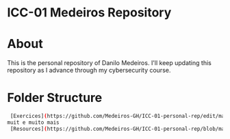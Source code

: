 # ICC-01 Medeiros Repository
# About
This is the personal repository of Danilo Medeiros.
I'll keep updating this repository as I advance through my
cybersecurity course.

# Folder Structure
```bash
 [Exercices](https://github.com/Medeiros-GH/ICC-01-personal-rep/edit/main/Exercises)/ # All the scripts, bash, powershell, python
muit e muito mais
 [Resources](https://github.com/Medeiros-GH/ICC-01-personal-rep/blob/main/Resources) / # All the helpful resources
```
